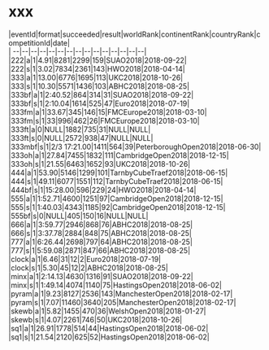 # xxx


|eventId|format|succeeded|result|worldRank|continentRank|countryRank|competitionId|date|  
|	--|--|--|--|--|--|--|--|--|--|--|--|--|--|--|  
|222|a|1|4.91|8281|2299|159|SUAO2018|2018-09-22|  
|222|s|1|3.02|7834|2361|143|HWO2018|2018-04-14|  
|333|a|1|13.00|6776|1695|113|UKC2018|2018-10-26|  
|333|s|1|10.30|5571|1436|103|ABHC2018|2018-08-25|  
|333bf|a|1|2:40.52|864|314|31|SUAO2018|2018-09-22|  
|333bf|s|1|2:10.04|1614|525|47|Euro2018|2018-07-19|  
|333fm|a|1|33.67|345|146|15|FMCEurope2018|2018-03-10|  
|333fm|s|1|33|996|462|26|FMCEurope2018|2018-03-10|  
|333ft|a|0|NULL|1882|735|31|NULL|NULL|  
|333ft|s|0|NULL|2572|938|47|NULL|NULL|  
|333mbf|s|1|2/3 17:21.00|1411|564|39|PeterboroughOpen2018|2018-06-30|  
|333oh|a|1|27.84|7455|1832|111|CambridgeOpen2018|2018-12-15|  
|333oh|s|1|21.55|6463|1652|93|UKC2018|2018-10-26|  
|444|a|1|53.90|5146|1299|101|TarnbyCubeTraef2018|2018-06-15|  
|444|s|1|49.11|6077|1551|112|TarnbyCubeTraef2018|2018-06-15|  
|444bf|s|1|15:28.00|596|229|24|HWO2018|2018-04-14|  
|555|a|1|1:52.71|4600|1251|97|CambridgeOpen2018|2018-12-15|  
|555|s|1|1:40.03|4343|1185|92|CambridgeOpen2018|2018-12-15|  
|555bf|s|0|NULL|405|150|16|NULL|NULL|  
|666|a|1|3:59.77|2946|868|76|ABHC2018|2018-08-25|  
|666|s|1|3:37.78|2884|848|75|ABHC2018|2018-08-25|  
|777|a|1|6:26.44|2698|797|64|ABHC2018|2018-08-25|  
|777|s|1|5:59.08|2871|847|66|ABHC2018|2018-08-25|  
|clock|a|1|6.46|31|12|2|Euro2018|2018-07-19|  
|clock|s|1|5.30|45|12|2|ABHC2018|2018-08-25|  
|minx|a|1|2:14.13|4630|1316|91|SUAO2018|2018-09-22|  
|minx|s|1|1:49.14|4074|1140|75|HastingsOpen2018|2018-06-02|  
|pyram|a|1|9.23|8127|2536|143|ManchesterOpen2018|2018-02-17|  
|pyram|s|1|7.07|11460|3640|205|ManchesterOpen2018|2018-02-17|  
|skewb|a|1|5.82|1455|470|36|WelshOpen2018|2018-01-27|  
|skewb|s|1|4.07|2261|746|50|UKC2018|2018-10-26|  
|sq1|a|1|26.91|1778|514|44|HastingsOpen2018|2018-06-02|  
|sq1|s|1|21.54|2120|625|52|HastingsOpen2018|2018-06-02|  
